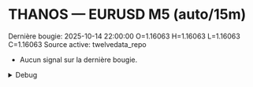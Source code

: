 # THANOS — EURUSD M5 (auto/15m)
Dernière bougie: 2025-10-14 22:00:00  O=1.16063  H=1.16063  L=1.16063  C=1.16063
Source active: twelvedata_repo

- Aucun signal sur la dernière bougie.

<details><summary>Debug</summary>

- TD_API_KEY manquant.

</details>